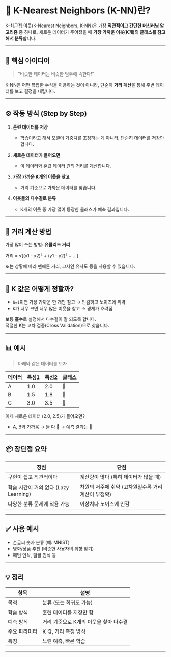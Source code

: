 # 🧭 K-Nearest Neighbors (K-NN)란?

K-최근접 이웃(K-Nearest Neighbors, K-NN)은 가장 **직관적이고 간단한 머신러닝 알고리즘** 중 하나로, 새로운 데이터가 주어졌을 때 **가장 가까운 이웃(K개)의 클래스를 참고해서 분류**합니다.

---

## 🧠 핵심 아이디어

> "비슷한 데이터는 비슷한 범주에 속한다!"

K-NN은 어떤 복잡한 수식을 이용하는 것이 아니라, 단순히 **거리 계산**을 통해 주변 데이터를 보고 결정을 내립니다.

---

## ⚙️ 작동 방식 (Step by Step)

1. **훈련 데이터를 저장**
   - 학습이라고 해서 모델이 가중치를 조정하는 게 아니라, 단순히 데이터를 저장만 합니다.

2. **새로운 데이터가 들어오면**
   - 이 데이터와 훈련 데이터 간의 거리를 계산합니다.

3. **가장 가까운 K개의 이웃을 찾고**
   - 거리 기준으로 가까운 데이터를 찾습니다.

4. **이웃들의 다수결로 분류**
   - K개의 이웃 중 가장 많이 등장한 클래스가 예측 결과입니다.

---

## 📏 거리 계산 방법

가장 많이 쓰는 방법: **유클리드 거리**

거리 = √[(x1 - x2)² + (y1 - y2)² + ...]

또는 상황에 따라 맨해튼 거리, 코사인 유사도 등을 사용할 수 있습니다.

---

## 🔢 K 값은 어떻게 정할까?

- `K=1`이면 가장 가까운 한 개만 참고 → 민감하고 노이즈에 취약
- `K`가 너무 크면 너무 많은 이웃을 참고 → 경계가 흐려짐

보통 **홀수**로 설정해서 다수결이 잘 되도록 합니다.  
적절한 K는 교차 검증(Cross Validation)으로 찾습니다.

---

## 📊 예시

> 아래와 같은 데이터를 보자

| 데이터 | 특성1 | 특성2 | 클래스 |
|--------|-------|-------|--------|
| A      | 1.0   | 2.0   | 🍎     |
| B      | 1.5   | 1.8   | 🍎     |
| C      | 3.0   | 3.5   | 🍌     |

이제 새로운 데이터 (2.0, 2.5)가 들어오면?

- A, B와 가까움 → 둘 다 🍎 → 예측 결과는 **🍎**

---

## 📦 장단점 요약

| 장점 | 단점 |
|------|------|
| 구현이 쉽고 직관적이다 | 계산량이 많다 (특히 데이터가 많을 때) |
| 학습 시간이 거의 없다 (Lazy Learning) | 차원의 저주에 취약 (고차원일수록 거리 계산이 부정확) |
| 다양한 분류 문제에 적용 가능 | 이상치나 노이즈에 민감 |

---

## ✅ 사용 예시

- 손글씨 숫자 분류 (예: MNIST)
- 영화/상품 추천 (비슷한 사용자의 취향 찾기)
- 패턴 인식, 얼굴 인식 등

---

## 💡 정리

| 항목 | 설명 |
|------|------|
| 목적 | 분류 (또는 회귀도 가능) |
| 학습 방식 | 훈련 데이터를 저장만 함 |
| 예측 방식 | 거리 기준으로 K개의 이웃을 찾아 다수결 |
| 주요 파라미터 | K 값, 거리 측정 방식 |
| 특징 | 느린 예측, 빠른 학습 |

---

